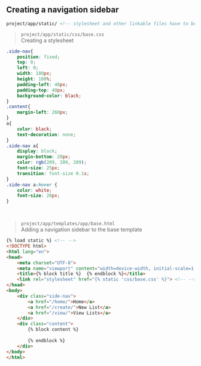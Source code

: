 ## Creating a navigation sidebar

```html
project/app/static/ <!-- stylesheet and other linkable files have to be located here -->
```
> `project/app/static/css/base.css` <br>
> Creating a stylesheet
```css
.side-nav{
    position: fixed;
    top: 0;
    left: 0;
    width: 180px;
    height: 100%;
    padding-left: 40px;
    padding-top: 40px;
    background-color: black;
}
.content{
    margin-left: 260px;
}
a{
    color: black;
    text-decoration: none;
}
.side-nav a{
    display: block;
    margin-bottom: 20px;
    color: rgb(209, 209, 209);
    font-size: 25px;
    transition: font-size 0.1s;
}
.side-nav a:hover {
    color: white;
    font-size: 28px;
}
```

<br>

> `project/app/templates/app/base.html` <br>
> Adding a navigation sidebar to the base template
```html
{% load static %} <!-- -->
<!DOCTYPE html>
<html lang="en">
<head>
    <meta charset="UTF-8">
    <meta name="viewport" content="width=device-width, initial-scale=1.0">
    <title>{% block title %}  {% endblock %}</title>
    <link rel="stylesheet" href="{% static 'css/base.css' %}"> <!-- -->
</head>
<body>
    <div class="side-nav">
        <a href="/home/">Home</a>
        <a href="/create/">New List</a>
        <a href="/view/">View Lists</a>
    </div>
    <div class="content">
        {% block content %}
            
        {% endblock %}
    </div>
</body>
</html>
```

<br>
